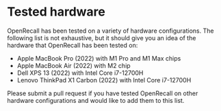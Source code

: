 # Tested hardware

OpenRecall has been tested on a variety of hardware configurations. The following list is not exhaustive, but it should give you an idea of the hardware that OpenRecall has been tested on:

- Apple MacBook Pro (2022) with M1 Pro and M1 Max chips
- Apple MacBook Air (2022) with M2 chip
- Dell XPS 13 (2022) with Intel Core i7-12700H
- Lenovo ThinkPad X1 Carbon (2022) with Intel Core i7-12700H

Please submit a pull request if you have tested OpenRecall on other hardware configurations and would like to add them to this list.
